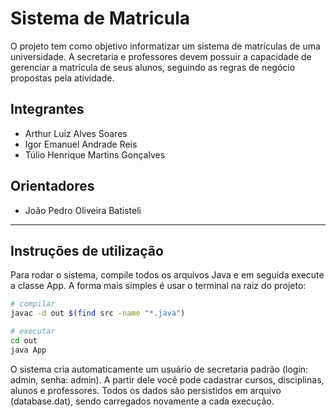 # Sistema de Matricula
O projeto tem como objetivo informatizar um sistema de matrículas de uma universidade. A secretaria e professores devem possuir a capacidade de gerenciar a matrícula de seus alunos, seguindo as regras de negócio propostas pela atividade.

## Integrantes
* Arthur Luiz Alves Soares
* Igor Emanuel Andrade Reis
* Túlio Henrique Martins Gonçalves

## Orientadores
* João Pedro Oliveira Batisteli

---

## Instruções de utilização
Para rodar o sistema, compile todos os arquivos Java e em seguida execute a classe App. A forma mais simples é usar o terminal na raiz do projeto:

```bash
# compilar
javac -d out $(find src -name "*.java")

# executar
cd out
java App
```
O sistema cria automaticamente um usuário de secretaria padrão (login: admin, senha: admin). A partir dele você pode cadastrar cursos, disciplinas, alunos e professores. Todos os dados são persistidos em arquivo (database.dat), sendo carregados novamente a cada execução.